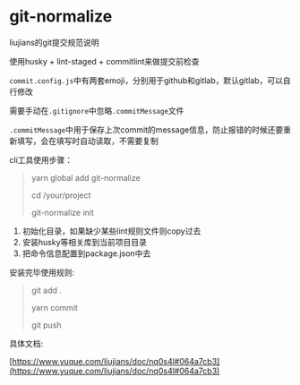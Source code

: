 # git-normalize

liujians的git提交规范说明

使用husky + lint-staged + commitlint来做提交前检查

`commit.config.js`中有两套emoji，分别用于github和gitlab，默认gitlab，可以自行修改

需要手动在`.gitignore`中忽略`.commitMessage`文件

`.commitMessage`中用于保存上次commit的message信息，防止报错的时候还要重新填写，会在填写时自动读取，不需要复制

cli工具使用步骤：

> yarn global add git-normalize
>
> cd /your/project
>
> git-normalize init

1. 初始化目录，如果缺少某些lint规则文件则copy过去
1. 安装husky等相关库到当前项目目录
1. 把命令信息配置到package.json中去

安装完毕使用规则:

> git add .
>
> yarn commit
>
> git push

具体文档:

[https://www.yuque.com/liujians/doc/nq0s4l#064a7cb3](https://www.yuque.com/liujians/doc/nq0s4l#064a7cb3)
